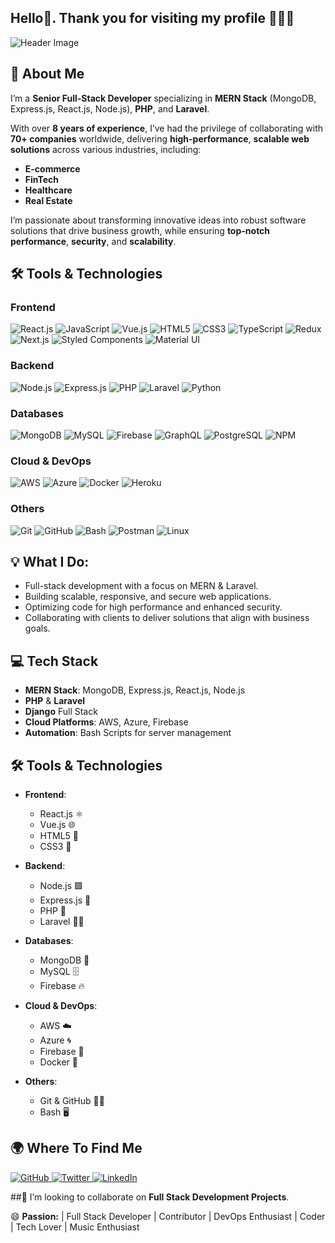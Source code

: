  ## Hello👋. Thank you for visiting my profile 👩🏾‍💻 

![Header Image](https://staging30.tekkiwebsolutions.com/wp-content/uploads/header-image.png)

## 🚀 About Me

I’m a **Senior Full-Stack Developer** specializing in **MERN Stack** (MongoDB, Express.js, React.js, Node.js), **PHP**, and **Laravel**. 

With over **8 years of experience**, I’ve had the privilege of collaborating with **70+ companies** worldwide, delivering **high-performance**, **scalable web solutions** across various industries, including:

- **E-commerce**
- **FinTech**
- **Healthcare**
- **Real Estate**

I’m passionate about transforming innovative ideas into robust software solutions that drive business growth, while ensuring **top-notch performance**, **security**, and **scalability**.

## 🛠️ Tools & Technologies

### Frontend
![React.js](https://img.shields.io/badge/React-61DAFB?style=for-the-badge&logo=react&logoColor=white) 
![JavaScript](https://img.shields.io/badge/JavaScript-F7DF1E?style=for-the-badge&logo=javascript&logoColor=black) 
![Vue.js](https://img.shields.io/badge/Vue.js-4FC08D?style=for-the-badge&logo=vue.js&logoColor=white) 
![HTML5](https://img.shields.io/badge/HTML5-E34F26?style=for-the-badge&logo=html5&logoColor=white) 
![CSS3](https://img.shields.io/badge/CSS3-1572B6?style=for-the-badge&logo=css3&logoColor=white) 
![TypeScript](https://img.shields.io/badge/TypeScript-3178C6?style=for-the-badge&logo=typescript&logoColor=white) 
![Redux](https://img.shields.io/badge/Redux-764ABC?style=for-the-badge&logo=redux&logoColor=white)
![Next.js](https://img.shields.io/badge/Next.js-000000?style=for-the-badge&logo=next.js&logoColor=white) 
![Styled Components](https://img.shields.io/badge/Styled--Components-DB7093?style=for-the-badge&logo=styled-components&logoColor=white) 
![Material UI](https://img.shields.io/badge/Material--UI-0081CB?style=for-the-badge&logo=mui&logoColor=white) 

### Backend
![Node.js](https://img.shields.io/badge/Node.js-339933?style=for-the-badge&logo=node.js&logoColor=white) 
![Express.js](https://img.shields.io/badge/Express.js-000000?style=for-the-badge&logo=express&logoColor=white) 
![PHP](https://img.shields.io/badge/PHP-777BB4?style=for-the-badge&logo=php&logoColor=white) 
![Laravel](https://img.shields.io/badge/Laravel-FF2D20?style=for-the-badge&logo=laravel&logoColor=white) 
![Python](https://img.shields.io/badge/Python-3776AB?style=for-the-badge&logo=python&logoColor=white) 

### Databases
![MongoDB](https://img.shields.io/badge/MongoDB-47A248?style=for-the-badge&logo=mongodb&logoColor=white) 
![MySQL](https://img.shields.io/badge/MySQL-4479A1?style=for-the-badge&logo=mysql&logoColor=white) 
![Firebase](https://img.shields.io/badge/Firebase-FFCA28?style=for-the-badge&logo=firebase&logoColor=white)
![GraphQL](https://img.shields.io/badge/GraphQL-E10098?style=for-the-badge&logo=graphql&logoColor=white) 
![PostgreSQL](https://img.shields.io/badge/PostgreSQL-336791?style=for-the-badge&logo=postgresql&logoColor=white) 
![NPM](https://img.shields.io/badge/NPM-CB3837?style=for-the-badge&logo=npm&logoColor=white) 

### Cloud & DevOps
![AWS](https://img.shields.io/badge/AWS-232F3E?style=for-the-badge&logo=amazon-aws&logoColor=white) 
![Azure](https://img.shields.io/badge/Azure-0078D4?style=for-the-badge&logo=microsoft-azure&logoColor=white) 
![Docker](https://img.shields.io/badge/Docker-2496ED?style=for-the-badge&logo=docker&logoColor=white) 
![Heroku](https://img.shields.io/badge/Heroku-430098?style=for-the-badge&logo=heroku&logoColor=white) 

### Others
![Git](https://img.shields.io/badge/Git-F05032?style=for-the-badge&logo=git&logoColor=white) 
![GitHub](https://img.shields.io/badge/GitHub-181717?style=for-the-badge&logo=github&logoColor=white) 
![Bash](https://img.shields.io/badge/Bash-4EAA25?style=for-the-badge&logo=gnu-bash&logoColor=white) 
![Postman](https://img.shields.io/badge/Postman-FF6C37?style=for-the-badge&logo=postman&logoColor=white) 
![Linux](https://img.shields.io/badge/Linux-FCC624?style=for-the-badge&logo=linux&logoColor=black)

## 💡 What I Do:
- Full-stack development with a focus on MERN & Laravel.
- Building scalable, responsive, and secure web applications.
- Optimizing code for high performance and enhanced security.
- Collaborating with clients to deliver solutions that align with business goals.


## 💻 Tech Stack

- **MERN Stack**: MongoDB, Express.js, React.js, Node.js
- **PHP** & **Laravel**
- **Django** Full Stack
- **Cloud Platforms**: AWS, Azure, Firebase
- **Automation**: Bash Scripts for server management

## 🛠️ Tools & Technologies

- **Frontend**: 
  - React.js ⚛️
  - Vue.js 🌐
  - HTML5 📄
  - CSS3 🎨

- **Backend**: 
  - Node.js 🟩
  - Express.js 🚀
  - PHP 🐘
  - Laravel 🧑‍💻

- **Databases**:
  - MongoDB 🍃
  - MySQL 🗄️
  - Firebase 🔥

- **Cloud & DevOps**:
  - AWS ☁️
  - Azure 🌀
  - Firebase 🔧
  - Docker 🐳

- **Others**:
  - Git & GitHub 🦸‍♂️
  - Bash 🖥️


## 🌍 Where To Find Me

<p>
  <a href="#" target="_blank">
    <img src="https://img.shields.io/badge/GitHub-181717?style=for-the-badge&logo=github&logoColor=white" alt="GitHub" />
  </a>
  <a href="#" target="_blank">
    <img src="https://img.shields.io/badge/Twitter-1DA1F2?style=for-the-badge&logo=twitter&logoColor=white" alt="Twitter" />
  </a>
  <a href="#" target="_blank">
    <img src="https://img.shields.io/badge/LinkedIn-0077B5?style=for-the-badge&logo=linkedin&logoColor=white" alt="LinkedIn" />
  </a>
</p>

</p>

##👯 I’m looking to collaborate on **Full Stack Development Projects**.

😄 **Passion:** | Full Stack Developer | Contributor |  DevOps Enthusiast | Coder | Tech Lover | Music Enthusiast




